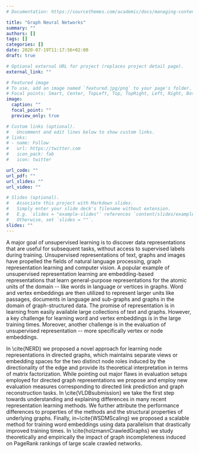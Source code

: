 ```yaml
---
# Documentation: https://sourcethemes.com/academic/docs/managing-content/

title: "Graph Neural Networks"
summary: ""
authors: []
tags: []
categories: []
date: 2020-07-19T11:17:56+02:00
draft: true 

# Optional external URL for project (replaces project detail page).
external_link: ""

# Featured image
# To use, add an image named `featured.jpg/png` to your page's folder.
# Focal points: Smart, Center, TopLeft, Top, TopRight, Left, Right, BottomLeft, Bottom, BottomRight.
image:
  caption: ""
  focal_point: ""
  preview_only: true

# Custom links (optional).
#   Uncomment and edit lines below to show custom links.
# links:
# - name: Follow
#   url: https://twitter.com
#   icon_pack: fab
#   icon: twitter

url_code: ""
url_pdf: ""
url_slides: ""
url_video: ""

# Slides (optional).
#   Associate this project with Markdown slides.
#   Simply enter your slide deck's filename without extension.
#   E.g. `slides = "example-slides"` references `content/slides/example-slides.md`.
#   Otherwise, set `slides = ""`.
slides: ""
---
```

A major goal of unsupervised learning is to discover data representations that are useful for subsequent tasks, without access to supervised labels during training.
Unsupervised representations of text, graphs and images have propelled the fields of natural language processing,  graph representation learning and computer vision.
A popular example of unsupervised representation learning are embedding-based representations that learn general-purpose representations for the atomic units of the domain -- like words in language or vertices in graphs.
Word and vertex embeddings are then utilized to represent larger units like passages, documents in language and sub-graphs and graphs in the domain of graph-structured data.
The promise of representation is in  learning from easily available large collections of text and graphs.
However, a key challenge for learning word and vertex embeddings is in the large training times. Moreover, another challenge is in the evaluation of unsupervised representation -- more specifically vertex or node embeddings.

In \cite{NERD} we proposed a novel approach for learning node representations in directed graphs, which maintains separate views or embedding spaces for the two distinct node roles induced by the directionality of the edge and provide its theoretical interpretation in terms of matrix factorization.
While pointing out major flaws in evaluation setups employed for directed graph representations we propose and employ new evaluation measures corresponding to directed link prediction and graph reconstruction tasks.
In \cite{VLDBsubmission} we take the first step towards understanding and explaining differences in many recent representation learning methods. We further attribute the performance differences to properties of the methods and the structural properties of underlying graphs.
Finally, in~\cite{WSDMScaling} we proposed a scalable method for training word embeddings using data parallelism that drastically improved training times. In \cite{holzmannCrawledGraphs} we study theoretically and empirically the impact of graph incompleteness induced on PageRank rankings of large scale crawled networks.
